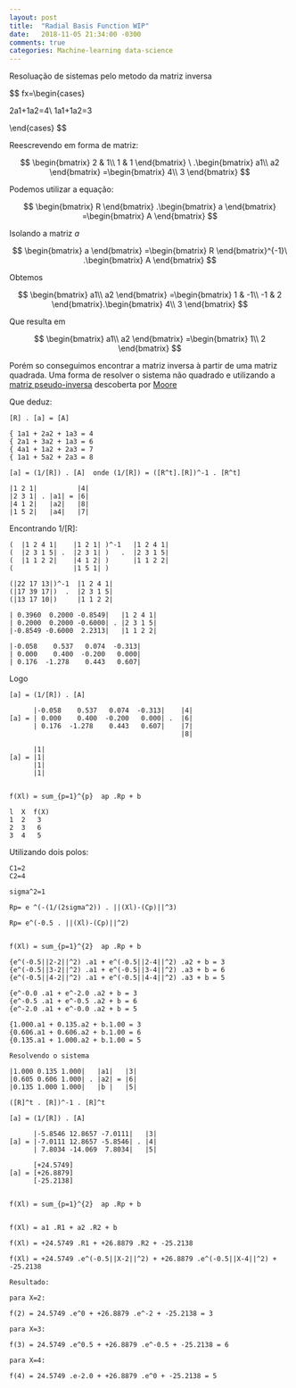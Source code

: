 ```yaml
---
layout: post
title:  "Radial Basis Function WIP"
date:	2018-11-05 21:34:00 -0300
comments: true
categories: Machine-learning data-science
---
```


Resoluação de sistemas pelo metodo da matriz inversa


$$
fx=\begin{cases}

2a1+1a2=4\\
1a1+1a2=3

\end{cases}
$$

Reescrevendo em forma de matriz:

$$
\begin{bmatrix}
2 & 1\\
1 & 1
\end{bmatrix} \ .\begin{bmatrix}
a1\\
a2
\end{bmatrix} =\begin{bmatrix}
4\\
3
\end{bmatrix}
$$
 
 Podemos utilizar a equação:

$$
\begin{bmatrix}
R
\end{bmatrix} .\begin{bmatrix}
a
\end{bmatrix} =\begin{bmatrix}
A
\end{bmatrix}
$$

Isolando a matriz *a*

$$
\begin{bmatrix}
a
\end{bmatrix} =\begin{bmatrix}
R
\end{bmatrix}^{-1}\ .\begin{bmatrix}
A
\end{bmatrix}
$$

Obtemos

$$
\begin{bmatrix}
a1\\
a2
\end{bmatrix} =\begin{bmatrix}
1 & -1\\
-1 & 2
\end{bmatrix}.\begin{bmatrix}
4\\
3
\end{bmatrix}
$$

Que resulta em

$$
\begin{bmatrix}
a1\\
a2
\end{bmatrix} =\begin{bmatrix}
1\\
2
\end{bmatrix}
$$

Porém so conseguimos encontrar a matriz inversa à partir de uma matriz quadrada.
Uma forma de resolver o sistema  não quadrado e utilizando a [matriz pseudo-inversa](https://en.wikipedia.org/wiki/Moore%E2%80%93Penrose_inverse)
descoberta por [Moore](https://en.wikipedia.org/wiki/E._H._Moore)

Que deduz:


```
[R] . [a] = [A]

{ 1a1 + 2a2 + 1a3 = 4
{ 2a1 + 3a2 + 1a3 = 6
{ 4a1 + 1a2 + 2a3 = 7
{ 1a1 + 5a2 + 2a3 = 8

[a] = (1/[R]) . [A]  onde (1/[R]) = ([R^t].[R])^-1 . [R^t]

|1 2 1|          |4|
|2 3 1| . |a1| = |6|
|4 1 2|   |a2|   |8|
|1 5 2|   |a4|   |7|
```

Encontrando 1/[R]:


```
(  |1 2 4 1|    |1 2 1| )^-1   |1 2 4 1|
(  |2 3 1 5| .  |2 3 1| )   .  |2 3 1 5|
(  |1 1 2 2|    |4 1 2| )      |1 1 2 2|
(               |1 5 1| )

(|22 17 13|)^-1  |1 2 4 1|
(|17 39 17|)  .  |2 3 1 5|
(|13 17 10|)     |1 1 2 2|

| 0.3960  0.2000 -0.8549|   |1 2 4 1|
| 0.2000  0.2000 -0.6000| . |2 3 1 5|
|-0.8549 -0.6000  2.2313|   |1 1 2 2|

|-0.058    0.537   0.074  -0.313|
| 0.000    0.400  -0.200   0.000|
| 0.176  -1.278    0.443   0.607|
```


Logo


``` 
[a] = (1/[R]) . [A]

      |-0.058    0.537   0.074  -0.313|    |4|
[a] = | 0.000    0.400  -0.200   0.000| .  |6|
      | 0.176  -1.278    0.443   0.607|    |7|
                                           |8|

      |1|
[a] = |1|
      |1|
      |1|


f(Xl) = sum_{p=1}^{p}  ap .Rp + b

l  X  f(X) 
1  2   3
2  3   6
3  4   5

```

Utilizando dois polos:

```
C1=2
C2=4

sigma^2=1

Rp= e ^(-(1/(2sigma^2)) . ||(Xl)-(Cp)||^3)

Rp= e^(-0.5 . ||(Xl)-(Cp)||^2)


f(Xl) = sum_{p=1}^{2}  ap .Rp + b

{e^(-0.5||2-2||^2) .a1 + e^(-0.5||2-4||^2) .a2 + b = 3
{e^(-0.5||3-2||^2) .a1 + e^(-0.5||3-4||^2) .a3 + b = 6
{e^(-0.5||4-2||^2) .a1 + e^(-0.5||4-4||^2) .a3 + b = 5

{e^-0.0 .a1 + e^-2.0 .a2 + b = 3
{e^-0.5 .a1 + e^-0.5 .a2 + b = 6
{e^-2.0 .a1 + e^-0.0 .a2 + b = 5

{1.000.a1 + 0.135.a2 + b.1.00 = 3
{0.606.a1 + 0.606.a2 + b.1.00 = 6
{0.135.a1 + 1.000.a2 + b.1.00 = 5

Resolvendo o sistema

|1.000 0.135 1.000|   |a1|   |3|
|0.605 0.606 1.000| . |a2| = |6|
|0.135 1.000 1.000|   |b |   |5|

([R]^t . [R])^-1 . [R]^t

[a] = (1/[R]) . [A]

      |-5.8546 12.8657 -7.0111|   |3|
[a] = |-7.0111 12.8657 -5.8546| . |4|
      | 7.8034 -14.069  7.8034|   |5|

      [+24.5749]
[a] = [+26.8879]
      [-25.2138]


f(Xl) = sum_{p=1}^{2}  ap .Rp + b


f(Xl) = a1 .R1 + a2 .R2 + b

f(Xl) = +24.5749 .R1 + +26.8879 .R2 + -25.2138

f(Xl) = +24.5749 .e^(-0.5||X-2||^2) + +26.8879 .e^(-0.5||X-4||^2) + -25.2138

Resultado:

para X=2:

f(2) = 24.5749 .e^0 + +26.8879 .e^-2 + -25.2138 = 3

para X=3:

f(3) = 24.5749 .e^0.5 + +26.8879 .e^-0.5 + -25.2138 = 6

para X=4:

f(4) = 24.5749 .e-2.0 + +26.8879 .e^0 + -25.2138 = 5

```
